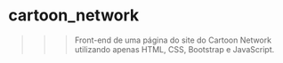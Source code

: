 # cartoon_network

>>> Front-end de uma página do site do Cartoon Network utilizando apenas HTML, CSS, Bootstrap e JavaScript.
